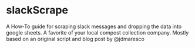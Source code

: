 # slackScrape
A How-To guide for scraping slack messages and dropping the data into google sheets. A favorite of your local compost collection company. Mostly based on an original script and blog post by @jdmaresco
